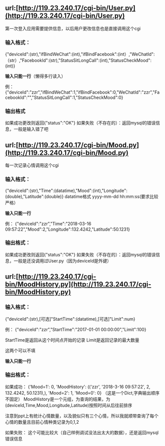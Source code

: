 ## url:[http://119.23.240.17/cgi-bin/User.py](http://119.23.240.17/cgi-bin/User.py)
第一次登入应用需要提供信息，以后用户更改信息也是直接调用这个cgi


### 输入格式：
{"deviceId":(str),"ifBindWeChat":(int),"ifBindFacebook":(int）,"WeChatId":（str）,"FacebookId":(str),"StatusSitLongCall":(int),"StatusCheckMood":(int)}

**输入只能一行**（懒得多行读入）

例：
{"deviceId":"zzr","ifBindWeChat":1,"ifBindFacebook":0,"WeChatId":"zzr","FacebookId":"","StatusSitLongCall":1,"StatusCheckMood":0}


### 输出格式
如果成功更改则返回{"status":"OK"}
如果失败（不存在的）：返回mysql的错误信息，一般是输入错了吧


## url:[http://119.23.240.17/cgi-bin/Mood.py](http://119.23.240.17/cgi-bin/Mood.py)
每一次记录心情调用这个cgi
### 输入格式：
{"deviceId":(str),"Time":(datatime),"Mood":(int),"Longitude":(double),"Latitude":(double)}
datatime格式 yyyy-mm-dd hh:mm:ss(要求比较严格）

**输入只能一行**

例：
{"deviceId":"zzr","Time":"2018-03-16 09:57:22","Mood":2,"Longitude":132.4242,"Latitude":50.1231}

### 输出格式：
如果成功更改则返回{"status":"OK"}
如果失败（不存在的）：返回mysql的错误信息，一般是还没调用过User.py（因为deviceId是外键）

## url:[http://119.23.240.17/cgi-bin/MoodHistory.py](http://119.23.240.17/cgi-bin/MoodHistory.py)
### 输入格式：
{"deviceId":(str),[可选]"StartTime":(datatime),[可选]"Limit":num}

例：
{"deviceId":"zzr","StartTime":"2017-01-01 00:00:00","Limit":100}

StartTime是返回从这个时间点开始的记录
Limit是返回记录的最大数量

这两个可以不填

**输入只能一行**

### 输出格式：
如果成功：
{'Mood=1': 0, 'MoodHistory': (('zzr', '2018-3-16 09:57:22', 2, 132.4242, 50.1231),), 'Mood=2': 1, 'Mood=0': 0}
（这是一个Dict,字典输出顺序不固定）
MoodHistory是一个元组，为查询的结果，为(deviceId,Time,Mood,Longitude,Latitude)按照时间从后往前排序

注意到ppt上有统计心情数量，以及貌似只有三个心情，所以我就顺带查询了每个心情的数量且目前心情种类记录为0,1,2

如果失败：
这个可能比较大（自己样例调试没法出太大的数据），还是返回mysql错误信息

